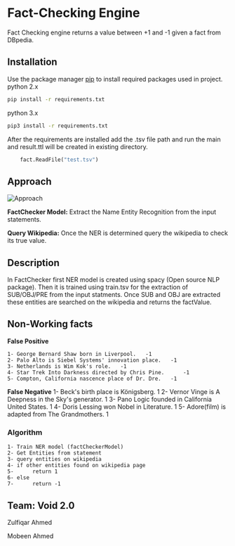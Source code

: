 # Fact-Checking Engine

Fact Checking engine returns a value between +1 and -1 given a fact from DBpedia.

## Installation

Use the package manager [pip](https://pip.pypa.io/en/stable/) to install required packages used in project.
python 2.x
```bash
pip install -r requirements.txt 
```
python 3.x
```bash
pip3 install -r requirements.txt 
```
After the requirements are installed add the .tsv file path and run the main and result.ttl will be created in existing directory.
```python
    fact.ReadFile("test.tsv")
```

## Approach 
![Approach](https://res.cloudinary.com/dymq10xxe/image/upload/v1548608998/approach.png)
 
**FactChecker Model:** Extract the Name Entity Recognition from the input statements. 

**Query Wikipedia:** Once the NER is determined query the wikipedia to check its true value.

## Description

In FactChecker first NER model is created using spacy (Open source NLP package). Then it is trained using train.tsv for the extraction of SUB/OBJ/PRE from the input statments. Once SUB and OBJ are extracted these entities are searched on the wikipedia and returns the factValue.

## Non-Working facts

**False Positive**
```
1- George Bernard Shaw born in Liverpool. 	-1
2- Palo Alto is Siebel Systems' innovation place. 	-1  
3- Netherlands is Wim Kok's role.	-1
4- Star Trek Into Darkness directed by Chris Pine.  	-1
5- Compton, California nascence place of Dr. Dre.   -1
```
**False Negative**
1- Beck's birth place is Königsberg.   1
2- Vernor Vinge is A Deepness in the Sky's generator.  1
3- Pano Logic founded in California United States.     1
4- Doris Lessing won Nobel in Literature.  1
5- Adore(film) is adapted from The Grandmothers.   1

### Algorithm
```
1- Train NER model (factCheckerModel)
2- Get Entities from statement
3- query entities on wikipedia
4- if other entities found on wikipedia page
5-      return 1
6- else
7-      return -1
```

## Team: Void 2.0
Zulfiqar Ahmed

Mobeen Ahmed
